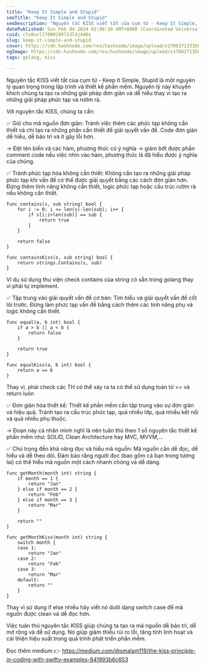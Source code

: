 ```yaml
---
title: "Keep It Simple and Stupid"
seoTitle: "Keep It Simple and Stupid"
seoDescription: "Nguyên tắc KISS viết tắt của cụm từ - Keep It Simple, Stupid là một nguyên lý quan trọng trong lập trình và thiết kế phần mềm."
datePublished: Sun Feb 04 2024 02:00:10 GMT+0000 (Coordinated Universal Time)
cuid: cls6uvl17000109l53l4j446s
slug: keep-it-simple-and-stupid
cover: https://cdn.hashnode.com/res/hashnode/image/upload/v1706371333585/f573211b-0741-4fd7-a03c-58726661f129.jpeg
ogImage: https://cdn.hashnode.com/res/hashnode/image/upload/v1706371356452/aa3a6325-1532-4aec-8bfe-ffe7db5c8447.jpeg
tags: golang, kiss

---
```


Nguyên tắc KISS viết tắt của cụm từ - Keep It Simple, Stupid là một nguyên lý quan trọng trong lập trình và thiết kế phần mềm. Nguyên lý này khuyến khích chúng ta tạo ra những giải pháp đơn giản và dễ hiểu thay vì tạo ra những giải pháp phức tạp và rườm rà.

Với nguyên tắc KISS, chúng ta cần:

✅ Giữ cho mã nguồn đơn giản: Tránh việc thêm các phức tạp không cần thiết và chỉ tạo ra những phần cần thiết để giải quyết vấn đề. Code đơn giản dễ hiểu, dễ bảo trì và ít gây lỗi hơn.

-> Đặt tên biến và các hàm, phương thức có ý nghĩa -> giảm bớt được phần comment code nếu việc nhìn vào hàm, phương thức là đã hiểu được ý nghĩa của chúng.

✅ Tránh phức tạp hóa không cần thiết: Không cần tạo ra những giải pháp phức tạp khi vấn đề có thể được giải quyết bằng các cách đơn giản hơn. Đừng thêm tính năng không cần thiết, logic phức tạp hoặc cấu trúc rườm rà nếu không cần thiết.

```golang
func contains(s, sub string) bool {
	for i := 0; i <= len(s)-len(sub); i++ {
		if s[i:i+len(sub)] == sub {
			return true
		}
	}

	return false
}

func containsKiss(s, sub string) bool {
	return strings.Contains(s, sub)
}
```
Ví dụ sử dụng thư viện check contains của string có sẵn trong golang thay vì phải tự implement.

✅ Tập trung vào giải quyết vấn đề cơ bản: Tìm hiểu và giải quyết vấn đề cốt lõi trước. Đừng làm phức tạp vấn đề bằng cách thêm các tính năng phụ và logic không cần thiết.

```golang
func equal(a, b int) bool {
	if a > b || a < b {
		return false
	}

	return true
}

func equalKiss(a, b int) bool {
	return a == b
}
```
Thay vì, phải check các TH có thể xảy ra ta có thể sử dụng toán tử == và return luôn

✅ Đơn giản hóa thiết kế: Thiết kế phần mềm cần tập trung vào sự đơn giản và hiệu quả. Tránh tạo ra cấu trúc phức tạp, quá nhiều lớp, quá nhiều kết nối và quá nhiều phụ thuộc.

-> Đoạn này cá nhân mình nghĩ là nên tuân thủ theo 1 số nguyên tắc thiết kế phần mềm như: SOLID, Clean Architecture hay MVC, MVVM,...

✅ Chú trọng đến khả năng đọc và hiểu mã nguồn: Mã nguồn cần dễ đọc, dễ hiểu và dễ theo dõi. Đảm bảo rằng người đọc (bao gồm cả bạn trong tương lai) có thể hiểu mã nguồn một cách nhanh chóng và dễ dàng.

```golang
func getMonth(month int) string {
	if month == 1 {
		return "Jan"
	} else if month == 2 {
		return "Feb"
	} else if month == 3 {
		return "Mar"
	}

	return ""
}

func getMonthKiss(month int) string {
	switch month {
	case 1:
		return "Jan"
	case 2:
		return "Feb"
	case 3:
		return "Mar"
	default:
		return ""
	}
}
```
Thay vì sử dụng if else nhiều hãy viết nó dưới dạng switch case để mã nguồn được clean và dễ đọc hơn.

Việc tuân thủ nguyên tắc KISS giúp chúng ta tạo ra mã nguồn dễ bảo trì, dễ mở rộng và dễ sử dụng. Nó giúp giảm thiểu rủi ro lỗi, tăng tính linh hoạt và cải thiện hiệu suất trong quá trình phát triển phần mềm.

Đọc thêm medium 👉 https://medium.com/@smalam119/the-kiss-principle-in-coding-with-swifty-examples-841993b6c653
